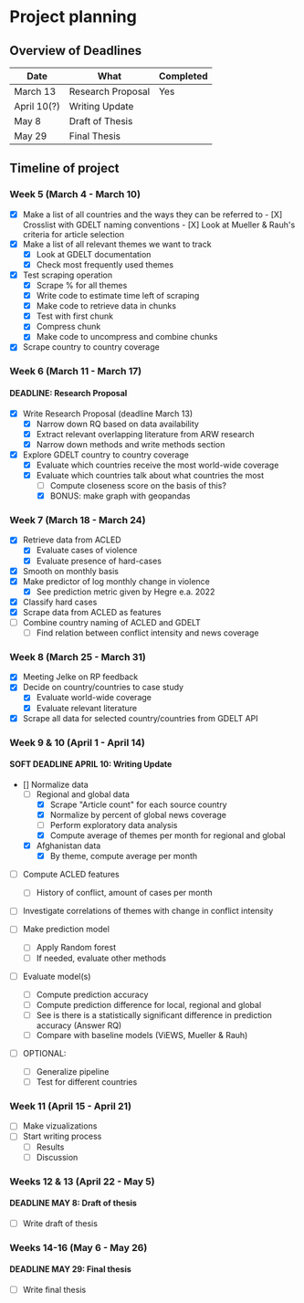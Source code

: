 # Project planning

## Overview of Deadlines

| Date  | What | Completed |
|---|---|---|
| March 13  | Research Proposal | Yes |
| April 10(?) | Writing Update  |   |
| May 8 | Draft of Thesis  |   |
| May 29 | Final Thesis |   |

## Timeline of project

### Week 5 (March 4 - March 10)

- [X] Make a list of all countries and the ways they can be referred to
        - [X] Crosslist with GDELT naming conventions
        - [X] Look at Mueller & Rauh's criteria for article selection
- [X] Make a list of all relevant themes we want to track
    - [X] Look at GDELT documentation
    - [X] Check most frequently used themes
- [X] Test scraping operation
    - [X] Scrape % for all themes
    - [X] Write code to estimate time left of scraping 
    - [X] Make code to retrieve data in chunks
    - [X] Test with first chunk
    - [X] Compress chunk
    - [X] Make code to uncompress and combine chunks
- [X] Scrape country to country coverage

### Week 6 (March 11 - March 17)
#### DEADLINE: Research Proposal

- [X] Write Research Proposal (deadline March 13)
    - [X] Narrow down RQ based on data availability
    - [X] Extract relevant overlapping literature from ARW research
    - [X] Narrow down methods and write methods section
- [X] Explore GDELT country to country coverage
    - [X] Evaluate which countries receive the most world-wide coverage
    - [X] Evaluate which countries talk about what countries the most
        - [ ] Compute closeness score on the basis of this?
        - [X] BONUS: make graph with geopandas

### Week 7 (March 18 - March 24)

- [X] Retrieve data from ACLED
    - [X] Evaluate cases of violence
    - [X] Evaluate presence of hard-cases
- [X] Smooth on monthly basis
- [X] Make predictor of log monthly change in violence
    - [X] See prediction metric given by Hegre e.a. 2022
- [X] Classify hard cases
- [X] Scrape data from ACLED as features
- [ ] Combine country naming of ACLED and GDELT
    - [ ] Find relation between conflict intensity and news coverage

### Week 8 (March 25 - March 31)
- [X] Meeting Jelke on RP feedback
- [X] Decide on country/countries to case study
    - [X] Evaluate world-wide coverage
    - [X] Evaluate relevant literature
- [X] Scrape all data for selected country/countries from GDELT API

### Week 9 & 10 (April 1 - April 14)
#### SOFT DEADLINE APRIL 10: Writing Update

- [] Normalize data
    - [ ] Regional and global data 
        - [X] Scrape "Article count" for each source country
        - [X] Normalize by percent of global news coverage   
        - [ ] Perform exploratory data analysis
        - [X] Compute average of themes per month for regional and global
    - [X] Afghanistan data
        - [X]  By theme, compute average per month

- [ ] Compute ACLED features
    - [ ] History of conflict, amount of cases per month
    
- [ ] Investigate correlations of themes with change in conflict intensity

- [ ] Make prediction model
    - [ ] Apply Random forest
    - [ ] If needed, evaluate other methods
- [ ] Evaluate model(s)
    - [ ] Compute prediction accuracy
    - [ ] Compute prediction difference for local, regional and global
    - [ ] See is there is a statistically significant difference in prediction accuracy (Answer RQ)
    - [ ] Compare with baseline models (ViEWS, Mueller & Rauh)
- [ ] OPTIONAL:
    - [ ] Generalize pipeline
    - [ ] Test for different countries

### Week 11 (April 15 - April 21)

- [ ] Make vizualizations
- [ ] Start writing process
    - [ ] Results
    - [ ] Discussion

### Weeks 12 & 13 (April 22 - May 5)
#### DEADLINE MAY 8: Draft of thesis

- [ ] Write draft of thesis

### Weeks 14-16 (May 6 - May 26)
#### DEADLINE MAY 29: Final thesis

- [ ] Write final thesis

